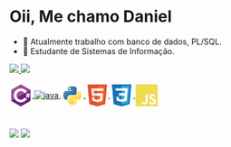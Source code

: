 # Oii, Me chamo Daniel

- 🔭 Atualmente trabalho com banco de dados, PL/SQL.
- 🌱 Estudante de Sistemas de Informação.



<div>
  <a href="https://github.com/danieloliveiraaa">
  <img height="180em" src="https://github-readme-stats.vercel.app/api?username=danieloliveiraaa&show_icons=true&theme=tokyonight&include_all_commits=true&count_private=true"/>
  <img height="150em" src="https://github-readme-stats.vercel.app/api/top-langs/?username=danieloliveiraaa&layout=compact&langs_count=7&theme=tokyonight"/>  
</div><br>

  
<div style="display: inline_block">
  <img align="center" alt="csharp" height="40" width="40" src="https://raw.githubusercontent.com/devicons/devicon/master/icons/csharp/csharp-original.svg">
  <img align="center" alt="java" height="40" width="40" src="https://cdn.jsdelivr.net/gh/devicons/devicon/icons/java/java-original.svg" />
  <img align="center" alt="python" height="40" width="40" src="https://raw.githubusercontent.com/devicons/devicon/master/icons/python/python-original.svg">
  <img align="center" alt="html" height="40" width="40" src="https://raw.githubusercontent.com/devicons/devicon/master/icons/html5/html5-original.svg">
  <img align="center" alt="css" height="40" width="40" src="https://raw.githubusercontent.com/devicons/devicon/master/icons/css3/css3-original.svg">
  <img align="center" alt="js" height="40" width="40" src="https://raw.githubusercontent.com/devicons/devicon/master/icons/javascript/javascript-plain.svg">
</div>  
 
 #
  

  
<div> 
  <a href ="silvaoliveiradaniel3@gmail.com"><img src="https://img.shields.io/badge/-Gmail-%23333?style=for-the-badge&logo=gmail&logoColor=white" target="_blank"></a>
  <a href="https://www.linkedin.com/in/daniel-oliveira-3702031b2/" target="_blank"><img src="https://img.shields.io/badge/-LinkedIn-%230077B5?style=for-the-badge&logo=linkedin&logoColor=white" target="_blank"></a> 
</div>
